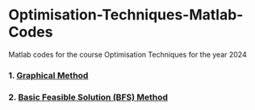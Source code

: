 # Optimisation-Techniques-Matlab-Codes
Matlab codes for the course Optimisation Techniques for the year 2024


### 1. [Graphical Method]

### 2. [Basic Feasible Solution (BFS) Method]

[Graphical Method]: https://github.com/Garima3110/Optimisation-Techniques-Matlab-Codes/blob/main/GraphicalMethod.m
[Basic Feasible Solution (BFS) Method]: https://github.com/Garima3110/Optimisation-Techniques-Matlab-Codes/blob/main/BasicFeasibleSolution%20Method.m
